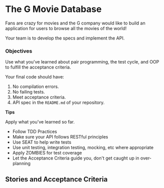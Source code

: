 # The G Movie Database

Fans are crazy for movies and the G company would like to build an application for users to browse all the movies of the world!

Your team is to develop the specs and implement the API.

### Objectives

Use what you've learned about pair programming, the test cycle, and OOP to fulfill the acceptance criteria. 

Your final code should have:

1. No compilation errors.
2. No failing tests. 
3. Meet acceptance criteria.
4. API spec in the `README.md` of your repository.

**Tips**

Apply what you've learned so far.

- Follow TDD Practices
- Make sure your API follows RESTful principles
- Use SEAT to help write tests
- Use unit testing, integration testing, mocking, etc where appropriate
- Apply ZOMBIES for test coverage
- Let the Acceptance Criteria guide you, don't get caught up in over-planning

## Stories and Acceptance Criteria 
